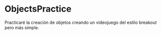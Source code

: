 # ObjectsPractice

Practicaré la creación de objetos creando un videojuego del estilo breakout pero más simple.
